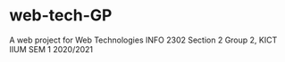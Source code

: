 # web-tech-GP
A web project for Web Technologies INFO 2302 Section 2 Group 2, KICT IIUM  SEM 1 2020/2021
